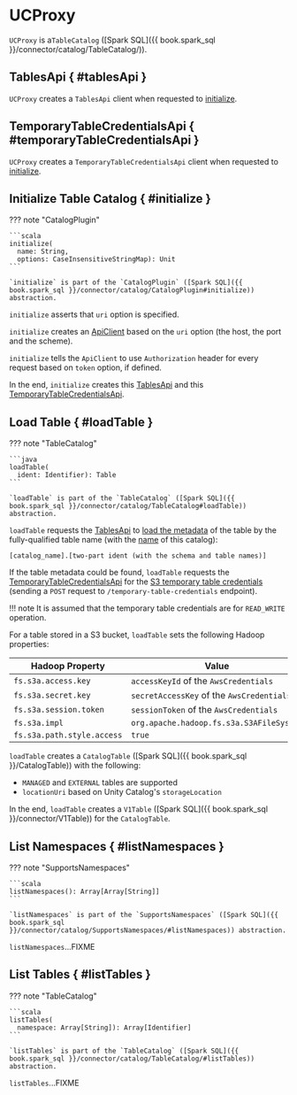 # UCProxy

`UCProxy` is a`TableCatalog` ([Spark SQL]({{ book.spark_sql }}/connector/catalog/TableCatalog/)).

## TablesApi { #tablesApi }

`UCProxy` creates a `TablesApi` client when requested to [initialize](#initialize).

## TemporaryTableCredentialsApi { #temporaryTableCredentialsApi }

`UCProxy` creates a `TemporaryTableCredentialsApi` client when requested to [initialize](#initialize).

## Initialize Table Catalog { #initialize }

??? note "CatalogPlugin"

    ```scala
    initialize(
      name: String,
      options: CaseInsensitiveStringMap): Unit
    ```

    `initialize` is part of the `CatalogPlugin` ([Spark SQL]({{ book.spark_sql }}/connector/catalog/CatalogPlugin#initialize)) abstraction.

`initialize` asserts that `uri` option is specified.

`initialize` creates an [ApiClient](../client/ApiClient.md) based on the `uri` option (the host, the port and the scheme).

`initialize` tells the `ApiClient` to use `Authorization` header for every request based on `token` option, if defined.

In the end, `initialize` creates this [TablesApi](#tablesApi) and this [TemporaryTableCredentialsApi](#temporaryTableCredentialsApi).

## Load Table { #loadTable }

??? note "TableCatalog"

    ```java
    loadTable(
      ident: Identifier): Table
    ```

    `loadTable` is part of the `TableCatalog` ([Spark SQL]({{ book.spark_sql }}/connector/catalog/TableCatalog#loadTable)) abstraction.

`loadTable` requests the [TablesApi](#tablesApi) to [load the metadata](../server/TableService.md#getTable) of the table by the fully-qualified table name (with the [name](#name) of this catalog):

```text
[catalog_name].[two-part ident (with the schema and table names)]
```

If the table metadata could be found, `loadTable` requests the [TemporaryTableCredentialsApi](#temporaryTableCredentialsApi) for the [S3 temporary table credentials](../server/TemporaryTableCredentialsService.md#generateTemporaryTableCredential) (sending a `POST` request to `/temporary-table-credentials` endpoint).

!!! note
    It is assumed that the temporary table credentials are for `READ_WRITE` operation.

For a table stored in a S3 bucket, `loadTable` sets the following Hadoop properties:

Hadoop Property | Value
-|-
 `fs.s3a.access.key` | `accessKeyId` of the `AwsCredentials`
 `fs.s3a.secret.key` | `secretAccessKey` of the `AwsCredentials`
 `fs.s3a.session.token` | `sessionToken` of the `AwsCredentials`
 `fs.s3a.impl` | `org.apache.hadoop.fs.s3a.S3AFileSystem`
 `fs.s3a.path.style.access` | `true`

`loadTable` creates a `CatalogTable` ([Spark SQL]({{ book.spark_sql }}/CatalogTable)) with the following:

* `MANAGED` and `EXTERNAL` tables are supported
* `locationUri` based on Unity Catalog's `storageLocation`

In the end, `loadTable` creates a `V1Table` ([Spark SQL]({{ book.spark_sql }}/connector/V1Table)) for the `CatalogTable`.

## List Namespaces { #listNamespaces }

??? note "SupportsNamespaces"

    ```scala
    listNamespaces(): Array[Array[String]]
    ```

    `listNamespaces` is part of the `SupportsNamespaces` ([Spark SQL]({{ book.spark_sql }}/connector/catalog/SupportsNamespaces/#listNamespaces)) abstraction.

`listNamespaces`...FIXME

## List Tables { #listTables }

??? note "TableCatalog"

    ```scala
    listTables(
      namespace: Array[String]): Array[Identifier]
    ```

    `listTables` is part of the `TableCatalog` ([Spark SQL]({{ book.spark_sql }}/connector/catalog/TableCatalog/#listTables)) abstraction.

`listTables`...FIXME

